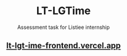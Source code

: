 <h1 align="center">LT-LGTime</h1>
<p align="center"> Assessment task for Listiee internship </p>

<h2 align="center"> <a href="lt-lgt-ime-frontend.vercel.app"> lt-lgt-ime-frontend.vercel.app </a></h2>
